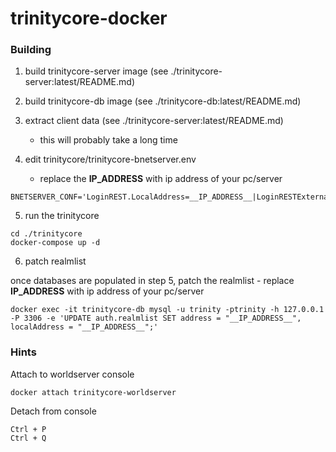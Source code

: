 # trinitycore-docker

### Building

1. build trinitycore-server image (see ./trinitycore-server:latest/README.md)

2. build trinitycore-db image (see ./trinitycore-db:latest/README.md)

3. extract client data (see ./trinitycore-server:latest/README.md)
   - this will probably take a long time

4. edit trinitycore/trinitycore-bnetserver.env
   - replace the __IP_ADDRESS__ with ip address of your pc/server

```
BNETSERVER_CONF='LoginREST.LocalAddress=__IP_ADDRESS__|LoginRESTExternalAddress=__IP_ADDRESS__'
```

5. run the trinitycore

```
cd ./trinitycore
docker-compose up -d
```

6. patch realmlist

once databases are populated in step 5, patch the realmlist - replace __IP_ADDRESS__ with ip address of your pc/server

```
docker exec -it trinitycore-db mysql -u trinity -ptrinity -h 127.0.0.1 -P 3306 -e 'UPDATE auth.realmlist SET address = "__IP_ADDRESS__", localAddress = "__IP_ADDRESS__";'
```

### Hints

Attach to worldserver console

```
docker attach trinitycore-worldserver
```


Detach from console

```
Ctrl + P
Ctrl + Q
```
